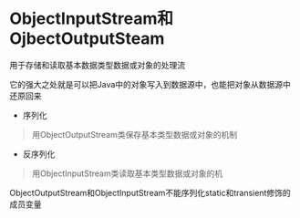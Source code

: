 # ObjectInputStream和OjbectOutputSteam

用于存储和读取基本数据类型数据或对象的处理流

它的强大之处就是可以把Java中的对象写入到数据源中，也能把对象从数据源中还原回来

- 序列化

> 用ObjectOutputStream类保存基本类型数据或对象的机制

- 反序列化

> 用ObjectInputStream类读取基本类型数据或对象的机

ObjectOutputStream和ObjectInputStream不能序列化static和transient修饰的成员变量
